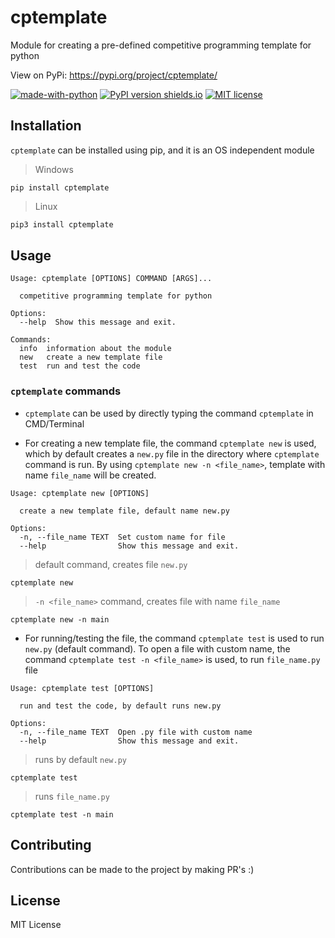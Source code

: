 # cptemplate

Module for creating a pre-defined competitive programming template for python

View on PyPi: https://pypi.org/project/cptemplate/

[![made-with-python](https://img.shields.io/badge/Made%20with-Python-1f425f.svg)](https://www.python.org/)
[![PyPI version shields.io](https://img.shields.io/pypi/v/ansicolortags.svg)](https://pypi.org/project/pycrypt-cli/)
[![MIT license](https://img.shields.io/badge/License-MIT-blue.svg)](https://lbesson.mit-license.org/)

## Installation

`cptemplate` can be installed using pip, and it is an OS independent module

> Windows
```shell
pip install cptemplate
```

> Linux
```bash
pip3 install cptemplate
```

## Usage

```
Usage: cptemplate [OPTIONS] COMMAND [ARGS]...

  competitive programming template for python

Options:
  --help  Show this message and exit.

Commands:
  info  information about the module
  new   create a new template file
  test  run and test the code
```

### `cptemplate` commands

 - `cptemplate` can be used by directly typing the command `cptemplate` in CMD/Terminal

- For creating a new template file, the command `cptemplate new` is used, which by default creates a `new.py` file in the directory where `cptemplate` command is run. By using `cptemplate new -n <file_name>`, template with name `file_name` will be created.

```
Usage: cptemplate new [OPTIONS]

  create a new template file, default name new.py

Options:
  -n, --file_name TEXT  Set custom name for file
  --help                Show this message and exit.
```

> default command, creates file `new.py`
```shell
cptemplate new
```

> `-n <file_name>` command, creates file with name `file_name`
```shell
cptemplate new -n main
```

- For running/testing the file, the command `cptemplate test` is used to run `new.py` (default command). To open a file with custom name,
the command `cptemplate test -n <file_name>` is used, to run `file_name.py` file

```
Usage: cptemplate test [OPTIONS]

  run and test the code, by default runs new.py

Options:
  -n, --file_name TEXT  Open .py file with custom name
  --help                Show this message and exit.
```

> runs by default `new.py`
```shell
cptemplate test
```

> runs `file_name.py`
```shell
cptemplate test -n main
```

## Contributing

Contributions can be made to the project by making PR's :)

## License

MIT License
